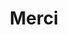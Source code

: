 ---
title: Merci
description: Merci d'avoir contacté Jose Zaragoza
layout: thank-you
slug: merci
---
